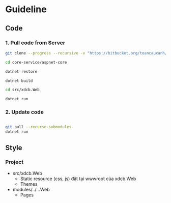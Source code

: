# Guideline

## Code 
### 1. Pull code from Server

``` bash
git clone --progress --recursive -v "https://bitbucket.org/toancauxanh/core-service"

cd core-service/aspnet-core

dotnet restore

dotnet build

cd src/xdcb.Web

dotnet run

```

### 2. Update code

``` bash

git pull --recurse-submodules
dotnet run

```

## Style 
### Project
- src/xdcb.Web
    - Static resource (css, js) đặt tại wwwroot của xdcb.Web
    - Themes
- modules/../...Web
    - Pages